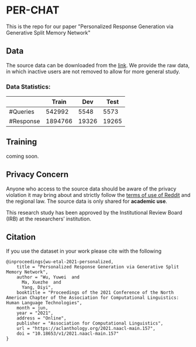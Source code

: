# PER-CHAT
This is the repo for our paper "Personalized Response Generation via Generative Split Memory Network"

## Data
The source data can be downloaded from the [link](https://drive.google.com/file/d/1MkC5FmbRvk81EfpcHF9zASwYsUUKlQ7z/view?usp=sharing). We provide the raw data, in which inactive users are not removed to allow for more general study.

### Data Statistics:
|                   | Train | Dev | Test |
| ----              | ----  |    ----     |    ----    |
|\#Queries    | 542992 |    5548  | 5573 |
|\#Response       | 1894766 | 19326 | 19265 |

## Training

coming soon.

## Privacy Concern

Anyone who access to the source data should be aware of the privacy violation it may bring about and strictly follow the [terms of use of Reddit](https://docs.google.com/forms/d/e/1FAIpQLSezNdDNK1-P8mspSbmtC2r86Ee9ZRbC66u929cG2GX0T9UMyw/viewform) and the regional law. The source data is only shared for **academic use**.

This research study has been approved by the Institutional Review Board (IRB) at the researchers’ institution.

## Citation

If you use the dataset in your work please cite with the following
```
@inproceedings{wu-etal-2021-personalized,
    title = "Personalized Response Generation via Generative Split Memory Network",
    author = "Wu, Yuwei  and
      Ma, Xuezhe  and
      Yang, Diyi",
    booktitle = "Proceedings of the 2021 Conference of the North American Chapter of the Association for Computational Linguistics: Human Language Technologies",
    month = jun,
    year = "2021",
    address = "Online",
    publisher = "Association for Computational Linguistics",
    url = "https://aclanthology.org/2021.naacl-main.157",
    doi = "10.18653/v1/2021.naacl-main.157"
}
```